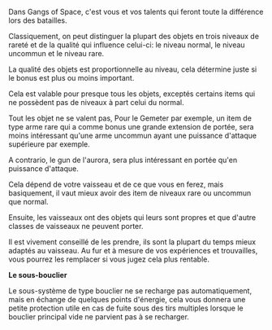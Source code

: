 Dans Gangs of Space, c'est vous et vos talents qui feront toute la différence lors des batailles.

Classiquement, on peut distinguer la plupart des objets en trois niveaux de rareté et de la qualité qui influence celui-ci: le niveau normal, le niveau uncommun et le niveau rare. 

La qualité des objets est proportionnelle au niveau, cela détermine juste si le bonus est plus ou moins important.

Cela est valable pour presque tous les objets, exceptés certains items qui ne possèdent pas de niveaux à part celui du normal.

Tout les objet ne se valent pas, Pour le Gemeter par exemple, un item de type arme rare qui a comme bonus une grande extension de portée, sera moins intéressant qu'une arme uncommun ayant une puissance d'attaque supérieure par exemple.

A contrario, le gun de l'aurora, sera plus intéressant en portée qu'en puissance d'attaque.


Cela dépend de votre vaisseau et de ce que vous en ferez, mais basiquement, il vaut mieux avoir des item de niveaux rare ou uncommun que normal.


Ensuite, les vaisseaux ont des objets qui leurs sont propres et que d'autre classes de vaisseaux ne peuvent porter.

Il est vivement conseillé de les prendre, ils sont la plupart du temps mieux adaptés au vaisseau. Au fur et à mesure de vos expériences et trouvailles, vous pourrez les remplacer si vous jugez cela plus rentable.

**Le sous-bouclier**

Le sous-système de type bouclier ne se recharge pas automatiquement, mais en échange de quelques points d'énergie, cela vous donnera une petite protection utile en cas de fuite sous des tirs multiples lorsque le bouclier principal vide ne parvient pas à se recharger.
